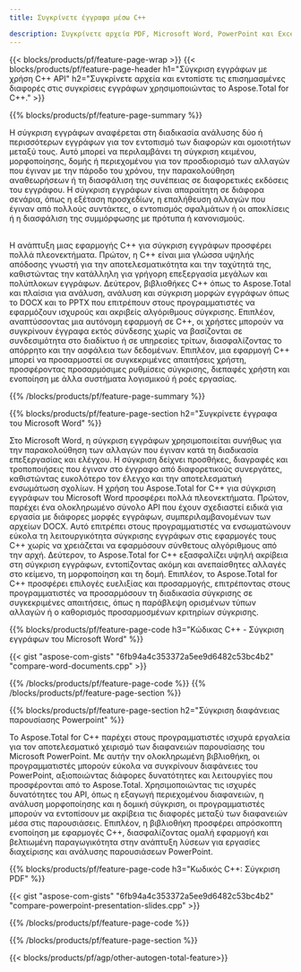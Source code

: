 ```yaml
---
title: Συγκρίνετε έγγραφα μέσω C++ 

description: Συγκρίνετε αρχεία PDF, Microsoft Word, PowerPoint και Excel μέσω της εφαρμογής σας C++. Λάβετε τα επισημασμένα αποτελέσματα σύγκρισης.
---
```


{{< blocks/products/pf/feature-page-wrap >}}
{{< blocks/products/pf/feature-page-header h1="Σύγκριση εγγράφων με χρήση C++ API" h2="Συγκρίνετε αρχεία και εντοπίστε τις επισημασμένες διαφορές στις συγκρίσεις εγγράφων χρησιμοποιώντας το Aspose.Total for C++." >}}

{{% blocks/products/pf/feature-page-summary %}}

Η σύγκριση εγγράφων αναφέρεται στη διαδικασία ανάλυσης δύο ή περισσότερων εγγράφων για τον εντοπισμό των διαφορών και ομοιοτήτων μεταξύ τους. Αυτό μπορεί να περιλαμβάνει τη σύγκριση κειμένου, μορφοποίησης, δομής ή περιεχομένου για τον προσδιορισμό των αλλαγών που έγιναν με την πάροδο του χρόνου, την παρακολούθηση αναθεωρήσεων ή τη διασφάλιση της συνέπειας σε διαφορετικές εκδόσεις του εγγράφου. Η σύγκριση εγγράφων είναι απαραίτητη σε διάφορα σενάρια, όπως η εξέταση προσχεδίων, η επαλήθευση αλλαγών που έγιναν από πολλούς συντάκτες, ο εντοπισμός σφαλμάτων ή οι αποκλίσεις ή η διασφάλιση της συμμόρφωσης με πρότυπα ή κανονισμούς.<br /><br />

Η ανάπτυξη μιας εφαρμογής C++ για σύγκριση εγγράφων προσφέρει πολλά πλεονεκτήματα. Πρώτον, η C++ είναι μια γλώσσα υψηλής απόδοσης γνωστή για την αποτελεσματικότητα και την ταχύτητά της, καθιστώντας την κατάλληλη για γρήγορη επεξεργασία μεγάλων και πολύπλοκων εγγράφων. Δεύτερον, βιβλιοθήκες C++ όπως το Aspose.Total και πλαίσια για ανάλυση, ανάλυση και σύγκριση μορφών εγγράφων όπως το DOCX και το PPTX που επιτρέπουν στους προγραμματιστές να εφαρμόζουν ισχυρούς και ακριβείς αλγόριθμους σύγκρισης. Επιπλέον, αναπτύσσοντας μια αυτόνομη εφαρμογή σε C++, οι χρήστες μπορούν να συγκρίνουν έγγραφα εκτός σύνδεσης χωρίς να βασίζονται σε συνδεσιμότητα στο διαδίκτυο ή σε υπηρεσίες τρίτων, διασφαλίζοντας το απόρρητο και την ασφάλεια των δεδομένων. Επιπλέον, μια εφαρμογή C++ μπορεί να προσαρμοστεί σε συγκεκριμένες απαιτήσεις χρήστη, προσφέροντας προσαρμόσιμες ρυθμίσεις σύγκρισης, διεπαφές χρήστη και ενοποίηση με άλλα συστήματα λογισμικού ή ροές εργασίας.

{{% /blocks/products/pf/feature-page-summary  %}}

{{% blocks/products/pf/feature-page-section  h2="Συγκρίνετε έγγραφα του Microsoft Word" %}}

Στο Microsoft Word, η σύγκριση εγγράφων χρησιμοποιείται συνήθως για την παρακολούθηση των αλλαγών που έγιναν κατά τη διαδικασία επεξεργασίας και ελέγχου. Η σύγκριση δείχνει προσθήκες, διαγραφές και τροποποιήσεις που έγιναν στο έγγραφο από διαφορετικούς συνεργάτες, καθιστώντας ευκολότερο τον έλεγχο και την αποτελεσματική ενσωμάτωση σχολίων. Η χρήση του Aspose.Total for C++ για σύγκριση εγγράφων του Microsoft Word προσφέρει πολλά πλεονεκτήματα. Πρώτον, παρέχει ένα ολοκληρωμένο σύνολο API που έχουν σχεδιαστεί ειδικά για εργασία με διάφορες μορφές εγγράφων, συμπεριλαμβανομένων των αρχείων DOCX. Αυτό επιτρέπει στους προγραμματιστές να ενσωματώνουν εύκολα τη λειτουργικότητα σύγκρισης εγγράφων στις εφαρμογές τους C++ χωρίς να χρειάζεται να εφαρμόσουν σύνθετους αλγόριθμους από την αρχή. Δεύτερον, το Aspose.Total for C++ εξασφαλίζει υψηλή ακρίβεια στη σύγκριση εγγράφων, εντοπίζοντας ακόμη και ανεπαίσθητες αλλαγές στο κείμενο, τη μορφοποίηση και τη δομή. Επιπλέον, το Aspose.Total for C++ προσφέρει επιλογές ευελιξίας και προσαρμογής, επιτρέποντας στους προγραμματιστές να προσαρμόσουν τη διαδικασία σύγκρισης σε συγκεκριμένες απαιτήσεις, όπως η παράβλεψη ορισμένων τύπων αλλαγών ή ο καθορισμός προσαρμοσμένων κριτηρίων σύγκρισης. 

{{% blocks/products/pf/feature-page-code h3="Κώδικας C++ - Σύγκριση εγγράφων του Microsoft Word" %}}

{{< gist "aspose-com-gists" "6fb94a4c353372a5ee9d6482c53bc4b2" "compare-word-documents.cpp" >}}

{{% /blocks/products/pf/feature-page-code  %}}
{{% /blocks/products/pf/feature-page-section %}}

{{% blocks/products/pf/feature-page-section  h2="Σύγκριση διαφάνειας παρουσίασης Powerpoint" %}}

Το Aspose.Total for C++ παρέχει στους προγραμματιστές ισχυρά εργαλεία για τον αποτελεσματικό χειρισμό των διαφανειών παρουσίασης του Microsoft PowerPoint. Με αυτήν την ολοκληρωμένη βιβλιοθήκη, οι προγραμματιστές μπορούν εύκολα να συγκρίνουν διαφάνειες του PowerPoint, αξιοποιώντας διάφορες δυνατότητες και λειτουργίες που προσφέρονται από το Aspose.Total. Χρησιμοποιώντας τις ισχυρές δυνατότητες του API, όπως η εξαγωγή περιεχομένου διαφανειών, η ανάλυση μορφοποίησης και η δομική σύγκριση, οι προγραμματιστές μπορούν να εντοπίσουν με ακρίβεια τις διαφορές μεταξύ των διαφανειών μέσα στις παρουσιάσεις. Επιπλέον, η βιβλιοθήκη προσφέρει απρόσκοπτη ενοποίηση με εφαρμογές C++, διασφαλίζοντας ομαλή εφαρμογή και βελτιωμένη παραγωγικότητα στην ανάπτυξη λύσεων για εργασίες διαχείρισης και ανάλυσης παρουσιάσεων PowerPoint.

{{% blocks/products/pf/feature-page-code h3="Κωδικός C++: Σύγκριση PDF" %}}

{{< gist "aspose-com-gists" "6fb94a4c353372a5ee9d6482c53bc4b2" "compare-powerpoint-presentation-slides.cpp" >}}

{{% /blocks/products/pf/feature-page-code  %}}

{{% /blocks/products/pf/feature-page-section %}}

{{< blocks/products/pf/agp/other-autogen-total-feature>}}